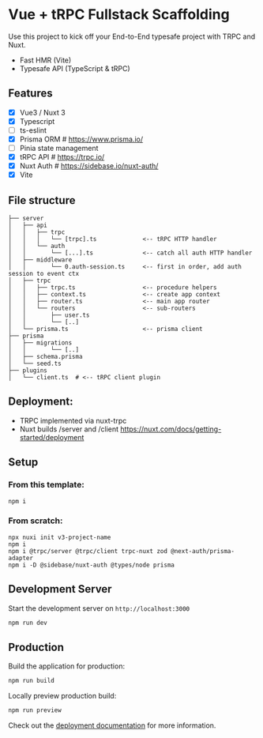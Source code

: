 # Vue + tRPC Fullstack Scaffolding

Use this project to kick off your End-to-End typesafe project with TRPC and Nuxt.

- Fast HMR (Vite)
- Typesafe API (TypeScript & tRPC)

## Features

- [x] Vue3 / Nuxt 3
- [x] Typescript
- [ ] ts-eslint
- [x] Prisma ORM # https://www.prisma.io/
- [ ] Pinia state management
- [x] tRPC API # https://trpc.io/
- [x] Nuxt Auth # https://sidebase.io/nuxt-auth/
- [x] Vite

## File structure

```.
├── server
│   ├── api
│   │   ├── trpc
│   │   │   └── [trpc].ts             <-- tRPC HTTP handler
│   │   └── auth
│   │       └── [...].ts              <-- catch all auth HTTP handler
│   ├── middleware
│   │       └── 0.auth-session.ts     <-- first in order, add auth session to event ctx
│   ├── trpc
│   │   ├── trpc.ts                   <-- procedure helpers
│   │   ├── context.ts                <-- create app context
│   │   ├── router.ts                 <-- main app router
│   │   └── routers                   <-- sub-routers
│   │       ├── user.ts
│   │       └── [..]
│   └── prisma.ts                     <-- prisma client
├── prisma
│   ├── migrations
│   │       └── [..]
│   ├── schema.prisma
│   └── seed.ts
├── plugins
│   └── client.ts  # <-- tRPC client plugin
```

## Deployment:

- TRPC implemented via nuxt-trpc
- Nuxt builds /server and /client https://nuxt.com/docs/getting-started/deployment

## Setup

### From this template:

```
npm i
```

### From scratch:

```
npx nuxi init v3-project-name
npm i
npm i @trpc/server @trpc/client trpc-nuxt zod @next-auth/prisma-adapter
npm i -D @sidebase/nuxt-auth @types/node prisma

```

## Development Server

Start the development server on `http://localhost:3000`

```bash
npm run dev
```

## Production

Build the application for production:

```bash
npm run build
```

Locally preview production build:

```bash
npm run preview
```

Check out the [deployment documentation](https://nuxt.com/docs/getting-started/deployment) for more information.
